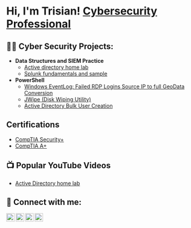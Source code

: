 <h1>Hi, I'm Trisian!
<a href="www.linkedin.com/in/tristian-stevenson-cyberSEC">Cybersecurity Professional</a>

<h2>👨‍💻 Cyber Security Projects:</h2>

- <b>Data Structures and SIEM Practice </b>
  - [Active directory home lab](https://github.com/joshmadakor1/Algorithms-Practice)
  - [Splunk fundamentals and sample](https://github.com/joshmadakor1/Algorithms-Practice)
- <b>PowerShell</b>
  - [Windows EventLog: Failed RDP Logins Source IP to full GeoData Conversion](https://github.com/joshmadakor1/Sentinel-Lab)
  - [JWipe (Disk Wiping Utility)](https://github.com/joshmadakor1/Jwipe.PowerShell)
  - [Active Directory Bulk User Creation](https://github.com/joshmadakor1/AD_PS)
 <h2>Certifications </h2>

- [CompTIA Security+](https://www.credly.com/badges/f7eebdb3-7e5e-4a23-b624-af0e52278aa8/public_url)
- [CompTIA A+](https://www.credly.com/badges/05b57384-2c9b-411e-a99d-55005a322b4b/public_url)
<h2>📺 Popular YouTube Videos</h2>

- [Active Directory home lab](https://www.youtube.com/watch?v=a83ASGn_V_s)


<h2> 🤳 Connect with me:</h2>

[<img align="left" alt="JoshMadakor | YouTube" width="22px" src="https://cdn.jsdelivr.net/npm/simple-icons@v3/icons/youtube.svg" />][youtube]
[<img align="left" alt="JoshMadakor | Twitter" width="22px" src="https://cdn.jsdelivr.net/npm/simple-icons@v3/icons/twitter.svg" />][twitter]
[<img align="left" alt="JoshMadakor | LinkedIn" width="22px" src="https://cdn.jsdelivr.net/npm/simple-icons@v3/icons/linkedin.svg" />][linkedin]
[<img align="left" alt="JoshMadakor | Instagram" width="22px" src="https://cdn.jsdelivr.net/npm/simple-icons@v3/icons/instagram.svg" />][instagram]

[twitter]: https://x.com/TristianS151563
[youtube]: https://www.youtube.com/@TristianSteven-1
[instagram]: https://www.instagram.com/tristiansteven1/
[linkedin]:https://www.linkedin.com/in/tristian-stevenson-33348324b

<!--
**Kallme2/Kallme2** is a ✨ _special_ ✨ repository because its `README.md` (this file) appears on your GitHub profile.

Here are some ideas to get you started:

- 🔭 I’m currently working on ...
- 🌱 I’m currently learning ...
- 👯 I’m looking to collaborate on ...
- 🤔 I’m looking for help with ...
- 💬 Ask me about ...
- 📫 How to reach me: ...
- 😄 Pronouns: ...
- ⚡ Fun fact: ...
-->

<!--
**Kallme2/Kallme2** is a ✨ _special_ ✨ repository because its `README.md` (this file) appears on your GitHub profile.

Here are some ideas to get you started:

- 🔭 I’m currently working on ...
- 🌱 I’m currently learning ...
- 👯 I’m looking to collaborate on ...
- 🤔 I’m looking for help with ...
- 💬 Ask me about ...
- 📫 How to reach me: ...
- 😄 Pronouns: ...
- ⚡ Fun fact: ...
-->
